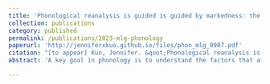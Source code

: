 ```yaml
---
title: 'Phonological reanalysis is guided is guided by markedness: the case of Malagasy weak stems'
collection: publications
category: published
permalink: /publications/2023-mlg-phonology
paperurl: 'http://jenniferxkuo.github.io/files/phon_mlg_0907.pdf'
citation: "[to appear] Kuo, Jennifer. &quot;Phonological reanalysis is guided is guided by markedness: the case of Malagasy weak stems.&quot; <i>Phonology</i>."
abstract: 'A key goal in phonology is to understand the factors that affect phonological learning. This paper addresses the issue by examining how paradigms are reanalyzed over time. Malagasy has a class of stems, called weak stems, where final consonants alternate when suffixed. Comparison of historical and modern Malagasy shows that weak stem paradigms have undergone extensive reanalysis in a way that cannot be predicted by the probabilistic distribution of alternants. This poses a problem for existing quantitative models of morphophonological learning, where reanalysis is always towards the most probable alternant. I argue instead that reanalysis in Malagasy is driven by both distributional factors and a markedness bias. To capture the Malagasy pattern, I propose a Maximum Entropy learning model (Goldwater & Johnson, 2003), with a markedness bias implemented via the model’s prior probability distribution. This biased model successfully predicts the direction of reanalysis in Malagasy, outperforming purely distributional models.'

---
```

